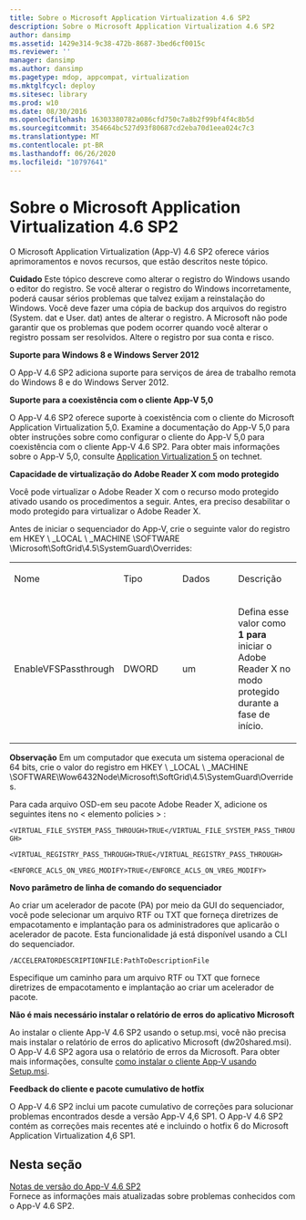 ```yaml
---
title: Sobre o Microsoft Application Virtualization 4.6 SP2
description: Sobre o Microsoft Application Virtualization 4.6 SP2
author: dansimp
ms.assetid: 1429e314-9c38-472b-8687-3bed6cf0015c
ms.reviewer: ''
manager: dansimp
ms.author: dansimp
ms.pagetype: mdop, appcompat, virtualization
ms.mktglfcycl: deploy
ms.sitesec: library
ms.prod: w10
ms.date: 08/30/2016
ms.openlocfilehash: 16303380782a086cfd750c7a8b2f99bf4f4c8b5d
ms.sourcegitcommit: 354664bc527d93f80687cd2eba70d1eea024c7c3
ms.translationtype: MT
ms.contentlocale: pt-BR
ms.lasthandoff: 06/26/2020
ms.locfileid: "10797641"
---
```

# Sobre o Microsoft Application Virtualization 4.6 SP2


O Microsoft Application Virtualization (App-V) 4.6 SP2 oferece vários aprimoramentos e novos recursos, que estão descritos neste tópico.

**Cuidado**  Este tópico descreve como alterar o registro do Windows usando o editor do registro. Se você alterar o registro do Windows incorretamente, poderá causar sérios problemas que talvez exijam a reinstalação do Windows. Você deve fazer uma cópia de backup dos arquivos do registro (System. dat e User. dat) antes de alterar o registro. A Microsoft não pode garantir que os problemas que podem ocorrer quando você alterar o registro possam ser resolvidos. Altere o registro por sua conta e risco.

 

**Suporte para Windows 8 e Windows Server 2012**

O App-V 4.6 SP2 adiciona suporte para serviços de área de trabalho remota do Windows 8 e do Windows Server 2012.

**Suporte para a coexistência com o cliente App-V 5,0**

O App-V 4.6 SP2 oferece suporte à coexistência com o cliente do Microsoft Application Virtualization 5,0. Examine a documentação do App-V 5,0 para obter instruções sobre como configurar o cliente do App-V 5,0 para coexistência com o cliente App-V 4.6 SP2. Para obter mais informações sobre o App-V 5,0, consulte [Application Virtualization 5](https://go.microsoft.com/fwlink/?LinkId=267599) on technet.

**Capacidade de virtualização do Adobe Reader X com modo protegido**

Você pode virtualizar o Adobe Reader X com o recurso modo protegido ativado usando os procedimentos a seguir. Antes, era preciso desabilitar o modo protegido para virtualizar o Adobe Reader X.

Antes de iniciar o sequenciador do App-V, crie o seguinte valor do registro em HKEY \ _LOCAL \ _MACHINE \\SOFTWARE \\Microsoft\\SoftGrid\\4.5\\SystemGuard\\Overrides:

<table>
<colgroup>
<col width="25%" />
<col width="25%" />
<col width="25%" />
<col width="25%" />
</colgroup>
<tbody>
<tr class="odd">
<td align="left"><p>Nome</p></td>
<td align="left"><p>Tipo</p></td>
<td align="left"><p>Dados</p></td>
<td align="left"><p>Descrição</p></td>
</tr>
<tr class="even">
<td align="left"><p>EnableVFSPassthrough</p></td>
<td align="left"><p>DWORD</p></td>
<td align="left"><p>um</p></td>
<td align="left"><p>Defina esse valor como <strong> 1 para </strong> iniciar o Adobe Reader X no modo protegido durante a fase de início.</p></td>
</tr>
</tbody>
</table>

 

**Observação**  Em um computador que executa um sistema operacional de 64 bits, crie o valor do registro em HKEY \ _LOCAL \ _MACHINE \\SOFTWARE\\Wow6432Node\\Microsoft\\SoftGrid\\4.5\\SystemGuard\\Overrides.

 

Para cada arquivo OSD-em seu pacote Adobe Reader X, adicione os seguintes itens no &lt; elemento policies &gt; :

`<VIRTUAL_FILE_SYSTEM_PASS_THROUGH>TRUE</VIRTUAL_FILE_SYSTEM_PASS_THROUGH>`

`<VIRTUAL_REGISTRY_PASS_THROUGH>TRUE</VIRTUAL_REGISTRY_PASS_THROUGH>`

`<ENFORCE_ACLS_ON_VREG_MODIFY>TRUE</ENFORCE_ACLS_ON_VREG_MODIFY>`

**Novo parâmetro de linha de comando do sequenciador**

Ao criar um acelerador de pacote (PA) por meio da GUI do sequenciador, você pode selecionar um arquivo RTF ou TXT que forneça diretrizes de empacotamento e implantação para os administradores que aplicarão o acelerador de pacote. Esta funcionalidade já está disponível usando a CLI do sequenciador.

`/ACCELERATORDESCRIPTIONFILE:PathToDescriptionFile`

Especifique um caminho para um arquivo RTF ou TXT que fornece diretrizes de empacotamento e implantação ao criar um acelerador de pacote.

**Não é mais necessário instalar o relatório de erros do aplicativo Microsoft**

Ao instalar o cliente App-V 4.6 SP2 usando o setup.msi, você não precisa mais instalar o relatório de erros do aplicativo Microsoft (dw20shared.msi). O App-V 4.6 SP2 agora usa o relatório de erros da Microsoft. Para obter mais informações, consulte [como instalar o cliente App-V usando Setup.msi](https://go.microsoft.com/fwlink/?LinkId=267237).

**Feedback do cliente e pacote cumulativo de hotfix**

O App-V 4.6 SP2 inclui um pacote cumulativo de correções para solucionar problemas encontrados desde a versão App-V 4,6 SP1. O App-V 4.6 SP2 contém as correções mais recentes até e incluindo o hotfix 6 do Microsoft Application Virtualization 4,6 SP1.

## Nesta seção


<a href="" id="app-v-4-6-sp2-release-notes"></a>[Notas de versão do App-V 4.6 SP2](https://go.microsoft.com/fwlink/?LinkId=267600)  
Fornece as informações mais atualizadas sobre problemas conhecidos com o App-V 4.6 SP2.

 

 





